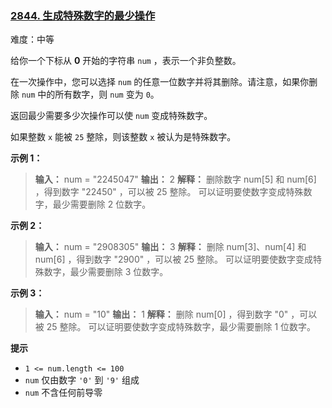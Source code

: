### [2844\. 生成特殊数字的最少操作](https://leetcode.cn/problems/minimum-operations-to-make-a-special-number/)

难度：中等

给你一个下标从 **0** 开始的字符串 `num` ，表示一个非负整数。

在一次操作中，您可以选择 `num` 的任意一位数字并将其删除。请注意，如果你删除 `num` 中的所有数字，则 `num` 变为 `0`。

返回最少需要多少次操作可以使 `num` 变成特殊数字。

如果整数 `x` 能被 `25` 整除，则该整数 `x` 被认为是特殊数字。

**示例 1：**

> **输入：** num = "2245047"
> **输出：** 2
> **解释：** 删除数字 num[5] 和 num[6] ，得到数字 "22450" ，可以被 25 整除。
> 可以证明要使数字变成特殊数字，最少需要删除 2 位数字。

**示例 2：**

> **输入：** num = "2908305"
> **输出：** 3
> **解释：** 删除 num[3]、num[4] 和 num[6] ，得到数字 "2900" ，可以被 25 整除。
> 可以证明要使数字变成特殊数字，最少需要删除 3 位数字。

**示例 3：**

> **输入：** num = "10"
> **输出：** 1
> **解释：** 删除 num[0] ，得到数字 "0" ，可以被 25 整除。
> 可以证明要使数字变成特殊数字，最少需要删除 1 位数字。

**提示**

- `1 <= num.length <= 100`
- `num` 仅由数字 `'0'` 到 `'9'` 组成
- `num` 不含任何前导零

